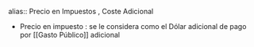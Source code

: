 alias:: Precio en Impuestos , Coste Adicional

- Precio en impuesto : se le considera como el Dólar adicional de pago por [[Gasto Público]] adicional